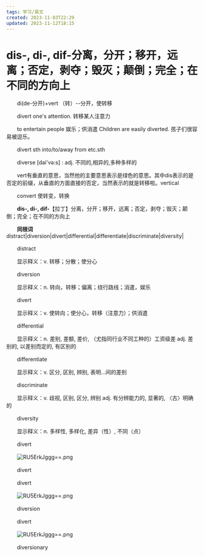 ```yaml
---
tags: 学习/英文
created: 2023-11-03T22:29
updated: 2023-11-12T18:15
---
```

# dis-, di-, dif-分离，分开；移开，远离；否定，剥夺；毁灭；颠倒；完全；在不同的方向上

　　di(de-分开)+vert （转）--分开，使转移

　　divert one's attention. 转移某人注意力

　　to entertain people 娱乐；供消遣 Children are easily diverted. 孩子们很容易被逗乐。

　　divert sth into/to/away from etc.sth

　　diverse \[dai'və:s\] : adj. 不同的,相异的,多种多样的

　　vert有垂直的意思，当然他的主要意思表示是绿色的意思。其中dis表示的是否定的前缀，从垂直的方面直接的否定，当然表示的就是转移啦。vertical

　　convert 使转变，转换

　　**dis-, di-, dif-**【拉丁】分离，分开；移开，远离；否定，剥夺；毁灭；颠倒；完全；在不同的方向上

　　**同根词**distract\|diversion\|divert\|differential\|differentiate\|discriminate\|diversity\|

　　distract

　　显示释义：v. 转移；分散；使分心

　　diversion

　　显示释义：n. 转向，转移；偏离；绕行路线；消遣，娱乐

　　divert

　　显示释义：v. 使转向；使分心，转移（注意力）；供消遣

　　differential

　　显示释义：n. 差别, 差额, 差价, （尤指同行业不同工种的）工资级差 adj. 差别的, 以差别而定的, 有区别的

　　differentiate

　　显示释义：v. 区分, 区别, 辨别, 表明…间的差别

　　discriminate

　　显示释义：v. 歧视, 区别, 区分, 辨别 adj. 有分辨能力的, 显著的, 〈古〉明确的

　　diversity

　　显示释义：n. 多样性, 多样化, 差异（性）, 不同（点）

　　divert

　　![RU5ErkJggg==.png](image1-20230708221749-ztypmha.png)

　　divert

　　divert

　　![RU5ErkJggg==.png](image1-20230708221749-ztypmha.png)

　　diversion

　　divert

　　![RU5ErkJggg==.png](image1-20230708221749-ztypmha.png)

　　diversionary
